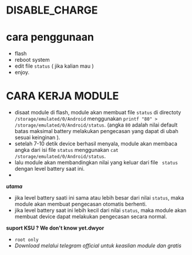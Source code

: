 # DISABLE_CHARGE

# cara penggunaan
- flash
- reboot system
- edit file `status` ( jika kalian mau )
- enjoy.

# CARA KERJA MODULE
- disaat module di flash, module akan membuat file `status` di directoty `/storage/emulated/0/Android` menggunakan `printf "80" > /storage/emulated/0/Android/status`. (angka `80` adalah nilai default batas maksimal battery melakukan pengecasan yang dapat di ubah sesuai keinginan ).
- setelah 7-10 detik device berhasil menyala, module akan membaca angka dari isi file `status` menggunakan `cat /storage/emulated/0/Android/status`.
- lalu module akan membandingkan nilai yang keluar dari file ` status` dengan level battery saat ini.
- 
 ***utama***
- jika level battery saati ini sama atau lebih besar dari nilai `status`, maka module akan membuat pengecasan otomatis berhenti.
- jika level battery saat ini lebih kecil dari nilai `status`, maka module akan membuat device dapat melakukan pengecasan secara normal.


**suport KSU ? We don't know yet.dwyor**
- `root only`
- *Download melalui telegram official untuk keaslian module dan gratis*
